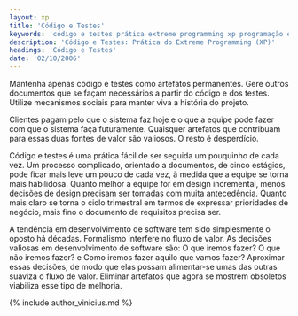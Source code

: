 ```yaml
---
layout: xp
title: 'Código e Testes'
keywords: 'código e testes prática extreme programming xp programação extrema'
description: 'Código e Testes: Prática do Extreme Programming (XP)'
headings: 'Código e Testes'
date: '02/10/2006'
---
```


Mantenha apenas código e testes como artefatos permanentes. Gere outros documentos que se façam necessários a partir do código e dos testes. Utilize mecanismos sociais para manter viva a história do projeto.

Clientes pagam pelo que o sistema faz hoje e o que a equipe pode fazer com que o sistema faça futuramente. Quaisquer artefatos que contribuam para essas duas fontes de valor são valiosos. O resto é desperdício.

Código e testes é uma prática fácil de ser seguida um pouquinho de cada vez. Um processo complicado, orientado a documentos, de cinco estágios, pode ficar mais leve um pouco de cada vez, à medida que a equipe se torna mais habilidosa. Quanto melhor a equipe for em design incremental, menos decisões de design precisam ser tomadas com muita antecedência. Quanto mais claro se torna o ciclo trimestral em termos de expressar prioridades de negócio, mais fino o documento de requisitos precisa ser.

A tendência em desenvolvimento de software tem sido simplesmente o oposto há décadas. Formalismo interfere no fluxo de valor. As decisões valiosas em desenvolvimento de software são: O que iremos fazer? O que não iremos fazer? e Como iremos fazer aquilo que vamos fazer? Aproximar essas decisões, de modo que elas possam alimentar-se umas das outras suaviza o fluxo de valor. Eliminar artefatos que agora se mostrem obsoletos viabiliza esse tipo de melhoria.

{% include author_vinicius.md %}